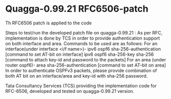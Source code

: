 # Quagga-0.99.21 RFC6506-patch

Th RFC6506 patch is applied to the code 

Steps to test/run the developed patch file on quagga-0.99.21 : 
As per RFC, implementation is done by TCS in order to provide 
authentication support on both interface and area. 
Commands to be used are as follows: 
For an interface(under interface <i/f name>)- 
ipv6 ospf6 sha-256-authentication [command to set AT-bit 
on interface] 
ipv6 ospf6 sha-256-key <key-id> sha-256 <password> 
[command to attach key-id and password to the packets] 
For an area (under router ospf6)- 
area <area-id> sha-256-authentication [command to set 
AT-bit on area] 
In order to authenticate OSPFv3 packets, please provide combination of 
both AT bit on an interface/area and key-id with sha-256 password. 

Tata Consultancy Services (TCS) providing the implementation code for RFC-6506, developed and tested on 
quagga-0.99.21 version. 

